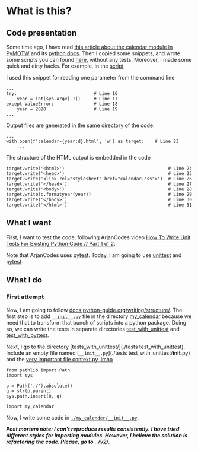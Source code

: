 # What is this?

## Code presentation
Some time ago, I have read [this article about the calendar module in PyMOTW](https://pymotw.com/3/calendar/) and its [python docs](https://docs.python.org/3.8/library/calendar.html). Then I copied some snippets, and wrote some scripts you can found [here](./my_calendar), without any tests. Moreover, I made some quick and dirty hacks. For example, in the [script](./my_calendar/mycalendar.py)

I used this snippet for reading one parameter from the command line
    
    ...
    try:                             # Line 16
        year = int(sys.argv[-1])     # Line 17
    except ValueError:               # Line 18
        year = 2020                  # Line 19
    ...
    
Output files are generated in the same directory of the code.

    ...
    with open(f'calendar-{year:d}.html', 'w') as target:    # Line 23
        ...
        
The structure of the HTML output is embedded in the code

    target.write('<html>')                                       # Line 24
    target.write('<head>')                                       # Line 25
    target.write('<link rel="stylesheet" href="calendar.css">')  # Line 26
    target.write('</head>')                                      # Line 27
    target.write('<body>')                                       # Line 28
    target.write(c.formatyear(year))                             # Line 29
    target.write('</body>')                                      # Line 30
    target.write('</html>')                                      # Line 31


## What I want

First, I want to test the code, following ArjanCodes video [How To Write Unit Tests For Existing Python Code // Part 1 of 2](https://www.youtube.com/watch?v=ULxMQ57engo).

Note that ArjanCodes uses [pytest](https://docs.pytest.org/en/7.1.x/). Today, I am going to use [unittest](https://docs.python.org/3.8/library/unittest.html) and [pytest](https://docs.pytest.org/en/7.1.x/).

## What I do

### First attempt

Now, I am going to follow [docs.python-guide.org/writing/structure/](https://docs.python-guide.org/writing/structure/).
The first step is to add [````__init__.py````](./my_calendar/__init__.py) file in the directory [my_calendar](./my_calendar) because we need that to transform that bunch of scripts into a python package. Doing so, we can write the tests in separate directories [test_with_unittest](./tests_with_unittest) and [test_with_pyttest](./tests_with_pytest).
    
Next, I go to the directory [tests_with_unittest/](./tests test_with_unittest). 
Include an empty file named [````__init__.py````](./tests test_with_unittest/__init__.py) and the [very important file context.py, imho](./tests_with_unittest/context.py)
    
    from pathlib import Path
    import sys
    
    p = Path('./').absolute()
    q = str(p.parent)
    sys.path.insert(0, q)
    
    import my_calendar

Now, I write some code in [````./my_calender/__init__.py````](./my_calender/__init__.py).

***Post mortem note: I can't reproduce results consistently. I have tried different styles for importing modules. However, I believe the solution is refactoring the code. Please, go to [../v2/](../v2/).***
